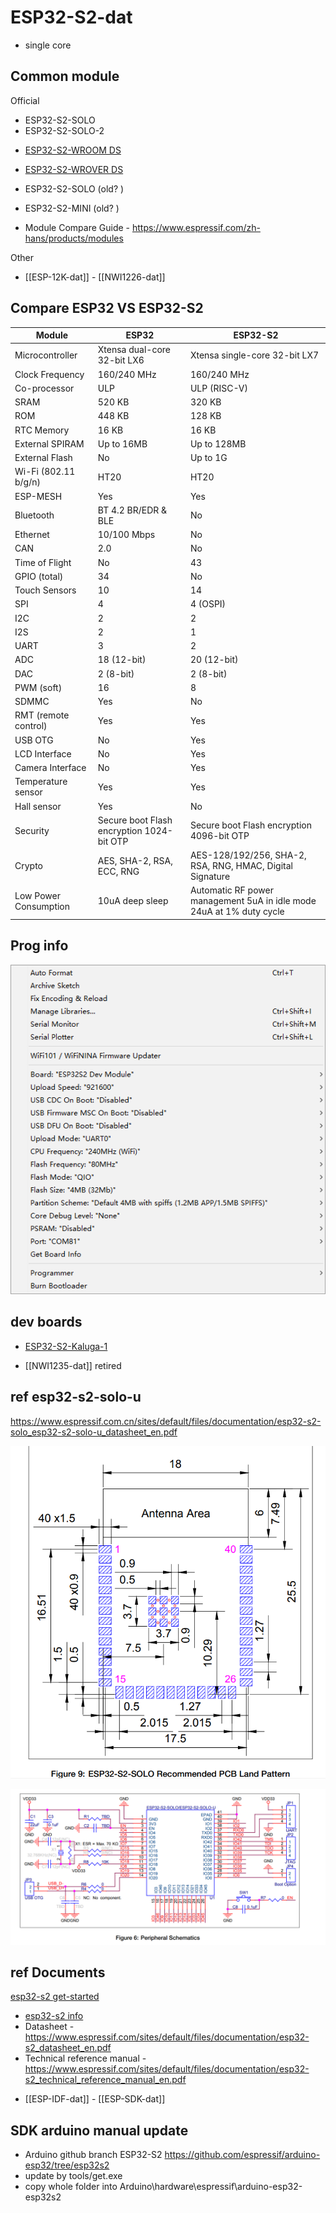 # ESP32-S2-dat

- single core

## Common module

Official
- ESP32-S2-SOLO
- ESP32-S2-SOLO-2
* [ESP32-S2-WROOM DS](https://www.espressif.com/sites/default/files/documentation/esp32-s2-wroom_esp32-s2-wroom-i_datasheet_cn.pdf)
* [ESP32-S2-WROVER DS](https://www.espressif.com/sites/default/files/documentation/esp32-s2-wrover_esp32-s2-wrover-i_datasheet_cn.pdf)
* ESP32-S2-SOLO (old? )
* ESP32-S2-MINI (old? )

* Module Compare Guide - https://www.espressif.com/zh-hans/products/modules

Other

- [[ESP-12K-dat]] - [[NWI1226-dat]]




## Compare ESP32 VS ESP32-S2

| Module                | ESP32                                     | ESP32-S2                                                             |
| --------------------- | ----------------------------------------- | -------------------------------------------------------------------- |
| Microcontroller       | Xtensa dual-core 32-bit LX6               | Xtensa single-core 32-bit LX7                                        |
| Clock Frequency       | 160/240 MHz                               | 160/240 MHz                                                          |
| Co-processor          | ULP                                       | ULP (RISC-V)                                                         |
| SRAM                  | 520 KB                                    | 320 KB                                                               |
| ROM                   | 448 KB                                    | 128 KB                                                               |
| RTC Memory            | 16 KB                                     | 16 KB                                                                |
| External SPIRAM       | Up to 16MB                                | Up to 128MB                                                          |
| External Flash        | No                                        | Up to 1G                                                             |
| Wi-Fi (802.11 b/g/n)  | HT20                                      | HT20                                                                 |
| ESP-MESH              | Yes                                       | Yes                                                                  |
| Bluetooth             | BT 4.2 BR/EDR & BLE                       | No                                                                   |
| Ethernet              | 10/100 Mbps                               | No                                                                   |
| CAN                   | 2.0                                       | No                                                                   |
| Time of Flight        | No                                        | 43                                                                   |
| GPIO (total)          | 34                                        | No                                                                   |
| Touch Sensors         | 10                                        | 14                                                                   |
| SPI                   | 4                                         | 4 (OSPI)                                                             |
| I2C                   | 2                                         | 2                                                                    |
| I2S                   | 2                                         | 1                                                                    |
| UART                  | 3                                         | 2                                                                    |
| ADC                   | 18 (12-bit)                               | 20 (12-bit)                                                          |
| DAC                   | 2 (8-bit)                                 | 2 (8-bit)                                                            |
| PWM (soft)            | 16                                        | 8                                                                    |
| SDMMC                 | Yes                                       | No                                                                   |
| RMT (remote control)  | Yes                                       | Yes                                                                  |
| USB OTG               | No                                        | Yes                                                                  |
| LCD Interface         | No                                        | Yes                                                                  |
| Camera Interface      | No                                        | Yes                                                                  |
| Temperature sensor    | Yes                                       | Yes                                                                  |
| Hall sensor           | Yes                                       | No                                                                   |
| Security              | Secure boot Flash encryption 1024-bit OTP | Secure boot Flash encryption 4096-bit OTP                            |
| Crypto                | AES, SHA-2, RSA, ECC, RNG                 | AES-128/192/256, SHA-2, RSA, RNG, HMAC, Digital Signature            |
| Low Power Consumption | 10uA deep sleep                           | Automatic RF power management 5uA in idle mode 24uA at 1% duty cycle |

## Prog info

![](43-14-15-29-12-2022.png)

## dev boards

- [ESP32-S2-Kaluga-1](https://docs.espressif.com/projects/esp-idf/zh_CN/latest/esp32s2/hw-reference/esp32s2/user-guide-esp32-s2-kaluga-1-kit.html)

- [[NWI1235-dat]] retired

## ref esp32-s2-solo-u

https://www.espressif.com.cn/sites/default/files/documentation/esp32-s2-solo_esp32-s2-solo-u_datasheet_en.pdf

![](21-28-23-05-03-2023.png)

![](42-28-23-05-03-2023.png)


## ref Documents

[esp32-s2 get-started](https://docs.espressif.com/projects/esp-idf/en/latest/esp32s2/get-started/)
* [esp32-s2 info](https://www.espressif.com/zh-hans/products/socs/esp32-s2)
* Datasheet - https://www.espressif.com/sites/default/files/documentation/esp32-s2_datasheet_en.pdf
* Technical reference manual - https://www.espressif.com/sites/default/files/documentation/esp32-s2_technical_reference_manual_en.pdf

- [[ESP-IDF-dat]] - [[ESP-SDK-dat]]


## SDK arduino manual update 

* Arduino github branch ESP32-S2 https://github.com/espressif/arduino-esp32/tree/esp32s2
* update by tools/get.exe
* copy whole folder into Arduino\hardware\espressif\arduino-esp32-esp32s2
